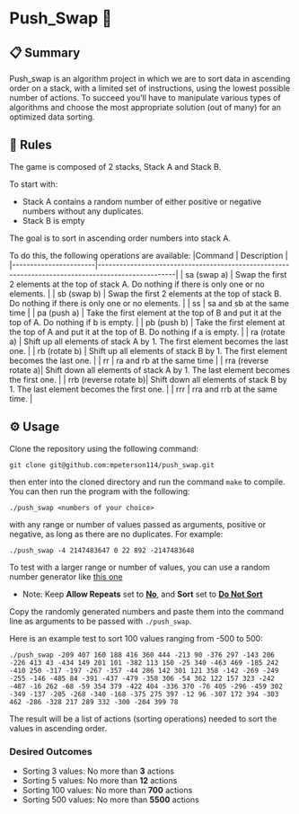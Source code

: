 # Push_Swap 🧮  
## 📋 Summary
Push_swap is an algorithm project in which we are to sort data in ascending order on a stack, with a limited set of instructions, using
the lowest possible number of actions. To succeed you’ll have to manipulate various
types of algorithms and choose the most appropriate solution (out of many) for an
optimized data sorting.

## 📌 Rules
The game is composed of 2 stacks, Stack A and Stack B.

To start with:
* Stack A contains a random number of either positive or negative numbers without any duplicates.
* Stack B is empty
  
The goal is to sort in ascending order numbers into stack A.

To do this, the following operations are available:
|Command                | Description                                                                                       |
|-----------------------|---------------------------------------------------------------------------------------------------|
| sa (swap a)           | Swap the first 2 elements at the top of stack A. Do nothing if there is only one or no elements.  |
| sb (swap b)           | Swap the first 2 elements at the top of stack B. Do nothing if there is only one or no elements.  |
| ss                    | sa and sb at the same time                                                                        |
| pa (push a)           | Take the first element at the top of B and put it at the top of A. Do nothing if b is empty.      |
| pb (push b)           | Take the first element at the top of A and put it at the top of B. Do nothing if a is empty.      |
| ra (rotate a)         | Shift up all elements of stack A by 1. The first element becomes the last one.                    |
| rb (rotate b)         | Shift up all elements of stack B by 1. The first element becomes the last one.                    |
| rr                    | ra and rb at the same time                                                                        |
| rra (reverse rotate a)| Shift down all elements of stack A by 1. The last element becomes the first one.                  |
| rrb (reverse rotate b)| Shift down all elements of stack B by 1. The last element becomes the first one.                  |
| rrr                   | rra and rrb at the same time.                                                                     |


## ⚙️ Usage
Clone the repository using the following command:
```
git clone git@github.com:mpeterson114/push_swap.git
```
then enter into the cloned directory and run the command ```make``` to compile.
You can then run the program with the following:
```
./push_swap <numbers of your choice>
```
with any range or number of values passed as arguments, positive or negative, as long as there are no duplicates. For example:
```
./push_swap -4 2147483647 0 22 892 -2147483648
```
To test with a larger range or number of values, you can use a random number generator like [this one](https://www.calculatorsoup.com/calculators/statistics/random-number-generator.php)

* Note: Keep **Allow Repeats** set to **<ins>No</ins>**, and **Sort** set to **<ins>Do Not Sort</ins>**

Copy the randomly generated numbers and paste them into the command line as arguments to be passed with ```./push_swap```.

Here is an example test to sort 100 values ranging from -500 to 500:
```
./push_swap -209 407 160 188 416 360 444 -213 90 -376 297 -143 206 -226 413 43 -434 149 201 101 -382 113 150 -25 340 -463 469 -185 242 -410 250 -317 -197 -267 -357 -44 286 142 301 121 358 -142 -269 -249 -255 -146 -485 84 -391 -437 -479 -358 306 -54 362 122 157 323 -242 -487 -16 262 -68 -59 354 379 -422 404 -336 370 -76 405 -296 -459 302 -349 -137 -205 -268 -340 -168 -375 275 397 -12 96 -307 172 394 -303 462 -286 -328 217 289 332 -300 -204 399 78
```
The result will be a list of actions (sorting operations) needed to sort the values in ascending order.
### Desired Outcomes
* Sorting 3 values: No more than **3** actions
* Sorting 5 values: No more than **12** actions
* Sorting 100 values: No more than **700** actions
* Sorting 500 values: No more than **5500** actions
